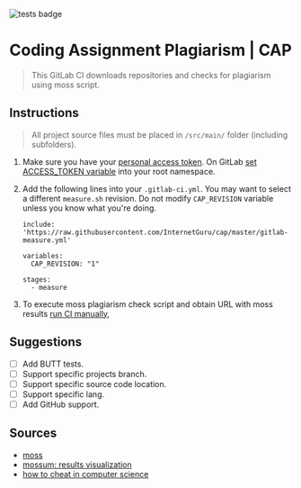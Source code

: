 
![tests badge](https://github.com/InternetGuru/cap/workflows/tests/badge.svg)

# Coding Assignment Plagiarism | CAP

> This GitLab CI downloads repositories and checks for plagiarism using moss script.

## Instructions

> All project source files must be placed in `/src/main/` folder (including subfolders).

1. Make sure you have your [personal access token](https://docs.gitlab.com/ee/user/profile/personal_access_tokens.html#creating-a-personal-access-token). On GitLab [set ACCESS_TOKEN variable](https://docs.gitlab.com/ee/ci/variables/#create-a-custom-variable-in-the-ui) into your root namespace.

1. Add the following lines into your `.gitlab-ci.yml`. You may want to select a different `measure.sh` revision. Do not modify `CAP_REVISION` variable unless you know what you're doing.

    ```
    include: 'https://raw.githubusercontent.com/InternetGuru/cap/master/gitlab-measure.yml'

    variables:
      CAP_REVISION: "1"

    stages:
      - measure
    ```

1. To execute moss plagiarism check script and obtain URL with moss results [run CI manually](https://docs.gitlab.com/ee/ci/pipelines/#run-a-pipeline-manually),

## Suggestions

- [ ] Add BUTT tests.
- [ ] Support specific projects branch.
- [ ] Support specific source code location.
- [ ] Support specific lang.
- [ ] Add GitHub support.

## Sources

- [moss](https://theory.stanford.edu/~aiken/moss/)
- [mossum: results visualization](https://github.com/hjalti/mossum)
- [how to cheat in computer science](https://github.com/genchang1234/How-to-cheat-in-computer-science-101)
